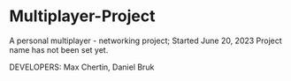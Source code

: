 # Multiplayer-Project
A personal multiplayer - networking project; Started June 20, 2023
Project name has not been set yet.

DEVELOPERS: Max Chertin, Daniel Bruk
